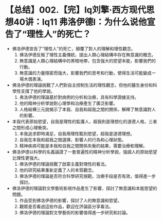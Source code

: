 # 【总结】002.【完】lq刘擎·西方现代思想40讲：lq11 弗洛伊德I：为什么说他宣告了“理性人”的死亡？

-   佛洛伊德宣告了“理性人”的死亡，顛覆了對人的理解和理性觀念。
    1.  佛洛伊德反叛了理性主義傳統，提出人類心理結構中存在無意識的概念。
    2.  無意識是人類心理結構中的黑暗地帶，包含強大的慾望本能，影響我們的行動。
    3.  無意識的力量隱密而強大，影響我們的思考和行動，使得生活可能變成一場木偶表演。
-   佛洛伊德的理論挑戰了人們對自主控制生活的理性觀念，但他的醫生身份和科學性支撐了他的學說。
    1.  弗洛伊德的理論基於對病例的分析和治療，具有科學證據支持。
    2.  他的精神分析學說對心理學和治療產生了廣泛影響。
    3.  人格結構三元說揭示了本我、自我和超我之間的關係，解釋了無意識對人的影響。
-   本我代表原始慾望，自我是理性的監護人，超我則是理想化的道德人格，三者之間形成心理衝突。
    1.  本我追求即時滿足，自我用理性甄別慾望，超我是道德理想。
    2.  自我在本我和超我之間選擇，影響人的行為和心理狀態。
    3.  精神疾病可能是本我和自我之間關係失衡的結果，需要治療和理解。
-   佛洛伊德以科學的名義論證了一套普遍性的精神分析學說，強調人的原始慾望比理性更強大。
    1.  佛洛伊德的理論挑戰了啟蒙主義對理性的看法。
    2.  他的研究結果重新定義了人的本質觀念。
    3.  佛洛伊德的理論是否符合科學研究規範，治療手段是否有效，值得進一步探討。
-   佛洛伊德的理論對文學藝術影視作品產生了影響，探討了無意識和本能慾望的問題。
    1.  作品受到佛洛伊德的影響，探討了人的無意識和慾望。
    2.  觀眾是否看過這些作品，歡迎在評論區分享看法。
    3.  佛洛伊德的理論對文學藝術的影響值得進一步研究和討論。